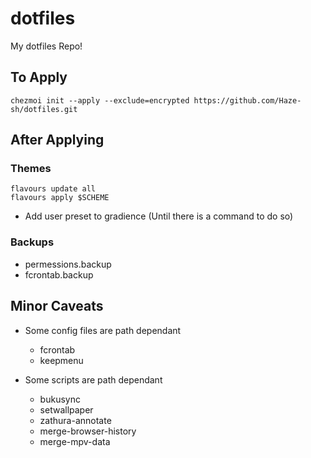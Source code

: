 # dotfiles
My dotfiles Repo!

## To Apply

```
chezmoi init --apply --exclude=encrypted https://github.com/Haze-sh/dotfiles.git
```

## After Applying

### Themes
```
flavours update all
flavours apply $SCHEME
```

- Add user preset to gradience (Until there is a command to do so)

### Backups
- permessions.backup
- fcrontab.backup

## Minor Caveats

- Some config files are path dependant
	- fcrontab
	* keepmenu

- Some scripts are path dependant
	* bukusync
	* setwallpaper
	* zathura-annotate
	* merge-browser-history
	* merge-mpv-data
